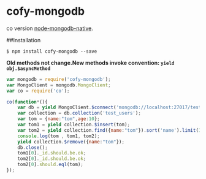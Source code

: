 cofy-mongodb
==========

co version [node-mongodb-native](https://github.com/mongodb/node-mongodb-native).

##Installation
```
$ npm install cofy-mongodb --save
```
**Old methods not change.New methods invoke convention: `yield obj.$asyncMethod`**


```js
var mongodb = require('cofy-mongodb');
var MongoClient = mongodb.MongoClient;
var co = require('co');

co(function*(){
	var db = yield MongoClient.$connect('mongodb://localhost:27017/test');
	var collection = db.collection('test_users');
	var tom = {name:"tom",age:10};
	var tom1 = yield collection.$insert(tom);
	var tom2 = yield collection.find({name:"tom"}).sort('name').limit(1).$toArray();
	console.log(tom , tom1, tom2);
	yield collection.$remove({name:"tom"});
	db.close();
	tom1[0]._id.should.be.ok;
	tom2[0]._id.should.be.ok;
	tom2[0].should.eql(tom);
});
```